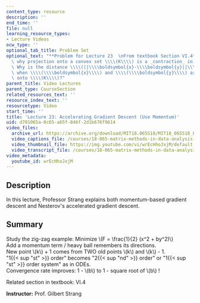 ```yaml
---
content_type: resource
description: ''
end_time: ''
file: null
learning_resource_types:
- Lecture Videos
ocw_type: ''
optional_tab_title: Problem Set
optional_text: "**Problem for Lecture 23  \nFrom textbook Section VI.4**\n\n5\\. Explain\
  \ why projection onto a convex set \\\\(K\\\\) is a _contraction_ in equation (24).\
  \ Why is the distance \\\\(||\\\\boldsymbol{x}-\\\\boldsymbol{y}||\\\\) never increased\
  \ when \\\\(\\\\boldsymbol{x}\\\\) and \\\\(\\\\boldsymbol{y}\\\\) are projected\
  \ onto \\\\(K\\\\)?"
parent_title: Video Lectures
parent_type: CourseSection
related_resources_text: ''
resource_index_text: ''
resourcetype: Video
start_time: ''
title: 'Lecture 23: Accelerating Gradient Descent (Use Momentum)'
uid: d701065a-0c65-a65f-846f-2d1b676f9614
video_files:
  archive_url: https://archive.org/download/MIT18.065S18/MIT18_065S18_Lecture23_300k.mp4
  video_captions_file: /courses/18-065-matrix-methods-in-data-analysis-signal-processing-and-machine-learning-spring-2018/558af63ca39950e1b045685768ce8de1_wrEcHhoJxjM.vtt
  video_thumbnail_file: https://img.youtube.com/vi/wrEcHhoJxjM/default.jpg
  video_transcript_file: /courses/18-065-matrix-methods-in-data-analysis-signal-processing-and-machine-learning-spring-2018/30baaee029e0f6821d48b6397fcca1d0_wrEcHhoJxjM.pdf
video_metadata:
  youtube_id: wrEcHhoJxjM
---
```


**Description**
---------------

In this lecture, Professor Strang explains both momentum-based gradient descent and Nesterov's accelerated gradient descent.

**Summary**
-----------

Study the zig-zag example: Minimize \\(F = \\frac{1}{2} (x^2 + by^2)\\)  
Add a momentum term / heavy ball remembers its directions.  
New point \\(k\\) + 1 comes from TWO old points \\(k\\) and \\(k\\) - 1.  
"1{{< sup "st" >}} order" becomes "2{{< sup "nd" >}} order" or "1{{< sup "st" >}} order system" as in ODEs.  
Convergence rate improves: 1 - \\(b\\) to 1 - square root of \\(b\\) !

Related section in textbook: VI.4

**Instructor:** Prof. Gilbert Strang



